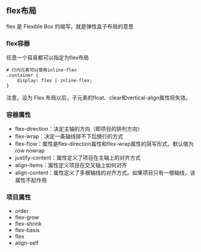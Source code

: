 ## flex布局

flex 是 Flexible Box 的缩写，就是弹性盒子布局的意思

### flex容器

任意一个容易都可以指定为flex布局

```
# 行内元素可以使用inline-flex
.container {
    display: flex | inline-flex;
}
```

注意，设为 Flex 布局以后，子元素的float、clear和vertical-align属性将失效。

### 容器属性

- flex-direction：决定主轴的方向（即项目的排列方向）
- flex-wrap：决定一条轴线排不下后换行的方式
- flex-flow：属性是flex-direction属性和flex-wrap属性的简写形式，默认值为row nowrap
- justify-content：属性定义了项目在主轴上的对齐方式
- align-items：属性定义项目在交叉轴上如何对齐
- align-content：属性定义了多根轴线的对齐方式。如果项目只有一根轴线，该属性不起作用

### 项目属性

- order
- flex-grow
- flex-shrink
- flex-basis
- flex
- align-self